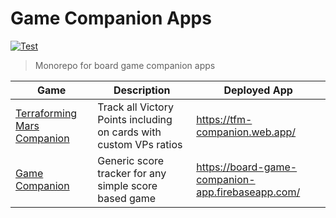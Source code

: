 # Game Companion Apps

[![Test](https://github.com/gund/game-companion/actions/workflows/test.yml/badge.svg)](https://github.com/gund/game-companion/actions/workflows/test.yml)

<!-- Deploy workflow inlined until wirkflow_run workflows are supported by NX -->
<!-- See https://github.com/nrwl/nx/discussions/14485 -->
<!-- [![Deploy](https://github.com/gund/game-companion/actions/workflows/firebase-deploy.yml/badge.svg)](https://github.com/gund/game-companion/actions/workflows/firebase-deploy.yml) -->

> Monorepo for board game companion apps

| Game                                              | Description                                                        | Deployed App                                      |
| ------------------------------------------------- | ------------------------------------------------------------------ | ------------------------------------------------- |
| [Terraforming Mars Companion](apps/tfm-companion) | Track all Victory Points including on cards with custom VPs ratios | https://tfm-companion.web.app/                    |
| [Game Companion](apps/game-companion)             | Generic score tracker for any simple score based game              | https://board-game-companion-app.firebaseapp.com/ |
